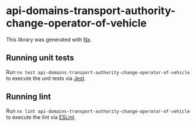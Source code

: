# api-domains-transport-authority-change-operator-of-vehicle

This library was generated with [Nx](https://nx.dev).

## Running unit tests

Run `nx test api-domains-transport-authority-change-operator-of-vehicle` to execute the unit tests via [Jest](https://jestjs.io).

## Running lint

Run `nx lint api-domains-transport-authority-change-operator-of-vehicle` to execute the lint via [ESLint](https://eslint.org/).
